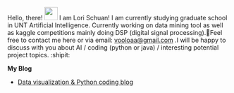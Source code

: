 
Hello, there! <img src="https://raw.githubusercontent.com/MartinHeinz/MartinHeinz/master/wave.gif" width="30px">
I am Lori Schuan! I am currently studying graduate school in UNT Artificial Intelligence. Currently working on data mining tool as well as kaggle competitions mainly doing DSP (digital signal processing).:file_folder:Feel free to contact me here or via email: vooloaa@gmail.com .I will be happy to discuss with you about AI / coding (python or java) / interesting potential project topics. :shipit:

**My Blog**

- [Data visualization & Python coding blog](https://dev.to/lorischuandev) 
